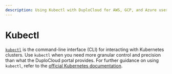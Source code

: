 ```yaml
---
description: Using Kubectl with DuploCloud for AWS, GCP, and Azure users
---
```


# Kubectl

[`kubectl`](https://kubernetes.io/docs/reference/kubectl/) is the command-line interface (CLI) for interacting with Kubernetes clusters. Use `kubectl` when you need more granular control and precision than what the DuploCloud portal provides. For further guidance on using `kubectl`, refer to the [official Kubernetes documentation](https://kubernetes.io/docs/reference/kubectl/).
